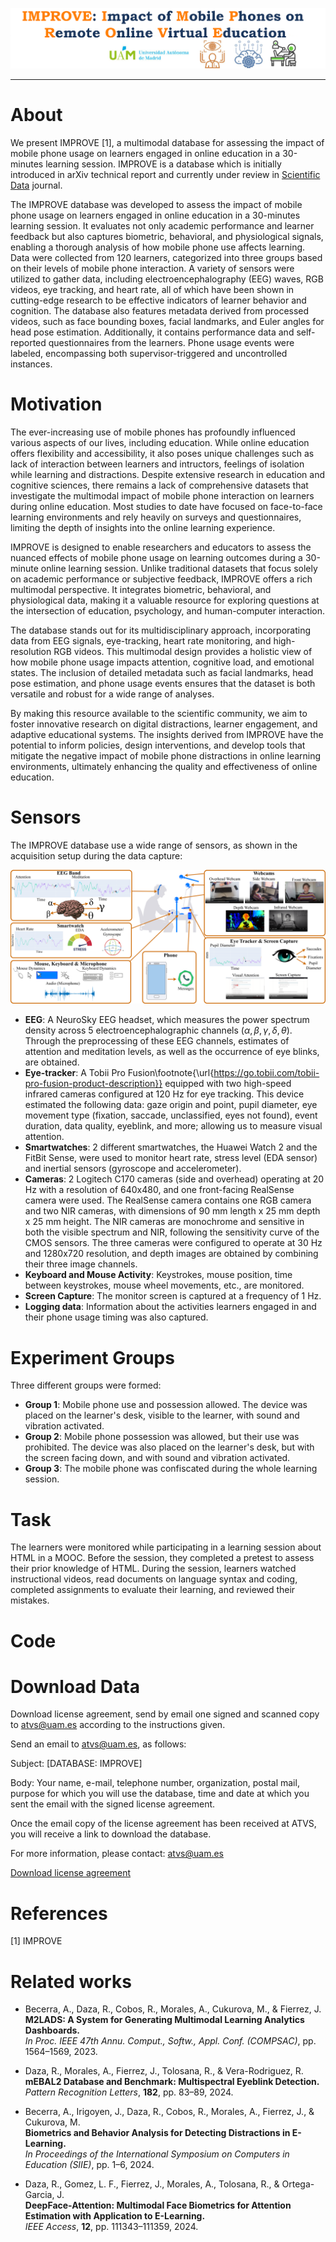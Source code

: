 ![Sin titulo](https://github.com/alvarobj/improve/blob/main/Images/improve_icon.png)
***
# About
We present IMPROVE [1], a multimodal database for assessing the impact of mobile phone usage on learners engaged in online education in a 30-minutes learning session. IMPROVE is a database which is initially introduced in arXiv technical report and currently under review in [Scientific Data](https://www.nature.com/sdata/) journal.

The IMPROVE database was developed to assess the impact of mobile phone usage on learners engaged in online education in a 30-minutes learning session. It evaluates not only academic performance and learner feedback but also captures biometric, behavioral, and physiological signals, enabling a thorough analysis of how mobile phone use affects learning. Data were collected from 120 learners, categorized into three groups based on their levels of mobile phone interaction. A variety of sensors were utilized to gather data, including electroencephalography (EEG) waves, RGB videos, eye tracking, and heart rate, all of which have been shown in cutting-edge research to be effective indicators of learner behavior and cognition. The database also features metadata derived from processed videos, such as face bounding boxes, facial landmarks, and Euler angles for head pose estimation. Additionally, it contains performance data and self-reported questionnaires from the learners. Phone usage events were labeled, encompassing both supervisor-triggered and uncontrolled instances.

# Motivation
The ever-increasing use of mobile phones has profoundly influenced various aspects of our lives, including education. While online education offers flexibility and accessibility, it also poses unique challenges such as lack of interaction between learners and intructors, feelings of isolation while learning and distractions. Despite extensive research in education and cognitive sciences, there remains a lack of comprehensive datasets that investigate the multimodal impact of mobile phone interaction on learners during online education. Most studies to date have focused on face-to-face learning environments and rely heavily on surveys and questionnaires, limiting the depth of insights into the online learning experience.

IMPROVE is designed to enable researchers and educators to assess the nuanced effects of mobile phone usage on learning outcomes during a 30-minute online learning session. Unlike traditional datasets that focus solely on academic performance or subjective feedback, IMPROVE offers a rich multimodal perspective. It integrates biometric, behavioral, and physiological data, making it a valuable resource for exploring questions at the intersection of education, psychology, and human-computer interaction.

The database stands out for its multidisciplinary approach, incorporating data from EEG signals, eye-tracking, heart rate monitoring, and high-resolution RGB videos. This multimodal design provides a holistic view of how mobile phone usage impacts attention, cognitive load, and emotional states. The inclusion of detailed metadata such as facial landmarks, head pose estimation, and phone usage events ensures that the dataset is both versatile and robust for a wide range of analyses.

By making this resource available to the scientific community, we aim to foster innovative research on digital distractions, learner engagement, and adaptive educational systems. The insights derived from IMPROVE have the potential to inform policies, design interventions, and develop tools that mitigate the negative impact of mobile phone distractions in online learning environments, ultimately enhancing the quality and effectiveness of online education.

# Sensors
The IMPROVE database use a wide range of sensors, as shown in the acquisition setup during the data capture:

![Sin titulo](https://github.com/alvarobj/improve/blob/main/Images/acquisition_setup.png)

- **EEG**: A NeuroSky EEG headset, which measures the power spectrum density across 5 electroencephalographic channels ($\alpha, \beta, \gamma, \delta, \theta$). Through the preprocessing of these EEG channels, estimates of attention and meditation levels, as well as the occurrence of eye blinks, are obtained. 
- **Eye-tracker**: A Tobii Pro Fusion\footnote{\url{https://go.tobii.com/tobii-pro-fusion-product-description}} equipped with two high-speed infrared cameras configured at 120 Hz for eye tracking. This device estimated the following data: gaze origin and point, pupil diameter, eye movement type (fixation, saccade, unclassified, eyes not found), event duration, data quality, eyeblink, and more; allowing us to measure visual attention.
- **Smartwatches**: 2 different smartwatches, the Huawei Watch 2 and the FitBit Sense, were used to monitor heart rate, stress level (EDA sensor) and inertial sensors (gyroscope and accelerometer).
- **Cameras**: 2 Logitech C170 cameras (side and overhead) operating at 20 Hz with a resolution of 640x480, and one front-facing RealSense camera were used. The RealSense camera contains one RGB camera and two NIR cameras, with dimensions of 90 mm length x 25 mm depth x 25 mm height. The NIR cameras are monochrome and sensitive in both the visible spectrum and NIR, following the sensitivity curve of the CMOS sensors. The three cameras were configured to operate at 30 Hz and 1280x720  resolution, and depth images are obtained by combining their three image channels.
- **Keyboard and Mouse Activity**: Keystrokes, mouse position, time between keystrokes, mouse wheel movements, etc., are monitored.
- **Screen Capture**: The monitor screen is captured at a frequency of 1 Hz.
- **Logging data**: Information about the activities learners engaged in and their phone usage timing was also captured.

# Experiment Groups
Three different groups were formed:
- **Group 1**: Mobile phone use and possession allowed. The device was placed on the learner's desk, visible to the learner, with sound and vibration activated.
- **Group 2**: Mobile phone possession was allowed, but their use was prohibited. The device was also placed on the learner's desk, but with the screen facing down, and with sound and vibration activated.
- **Group 3**: The mobile phone was confiscated during the whole learning session.
    
# Task
The learners were monitored while participating in a learning session about HTML in a MOOC. Before the session, they completed a pretest to assess their prior knowledge of HTML. During the session, learners watched instructional videos, read documents on language syntax and coding, completed assignments to evaluate their learning, and reviewed their mistakes.

# Code

# Download Data
Download license agreement, send by email one signed and scanned copy to atvs@uam.es according to the instructions given.


Send an email to atvs@uam.es, as follows:

Subject: [DATABASE: IMPROVE]


Body: Your name, e-mail, telephone number, organization, postal mail, purpose for which you will use the database, time and date at which you sent the email with the signed license agreement.


Once the email copy of the license agreement has been received at ATVS, you will receive a link to download the database.


For more information, please contact: atvs@uam.es

 [Download license agreement](https://github.com/alvarobj/improve/blob/main/License/IMPROVE_License_Agreement.pdf)

 # References
[1] IMPROVE

  # Related works
 - Becerra, A., Daza, R., Cobos, R., Morales, A., Cukurova, M., & Fierrez, J.  
  **M2LADS: A System for Generating Multimodal Learning Analytics Dashboards.**  
  *In Proc. IEEE 47th Annu. Comput., Softw., Appl. Conf. (COMPSAC)*, pp. 1564–1569, 2023.

- Daza, R., Morales, A., Fierrez, J., Tolosana, R., & Vera-Rodriguez, R.  
  **mEBAL2 Database and Benchmark: Multispectral Eyeblink Detection.**  
  *Pattern Recognition Letters*, **182**, pp. 83–89, 2024.

- Becerra, A., Irigoyen, J., Daza, R., Cobos, R., Morales, A., Fierrez, J., & Cukurova, M.  
  **Biometrics and Behavior Analysis for Detecting Distractions in E-Learning.**  
  *In Proceedings of the International Symposium on Computers in Education (SIIE)*, pp. 1–6, 2024.

- Daza, R., Gomez, L. F., Fierrez, J., Morales, A., Tolosana, R., & Ortega-Garcia, J.  
  **DeepFace-Attention: Multimodal Face Biometrics for Attention Estimation with Application to E-Learning.**  
  *IEEE Access*, **12**, pp. 111343–111359, 2024.


